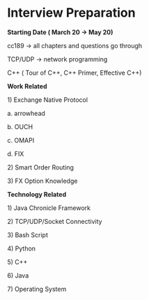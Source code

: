 # Interview Preparation

**Starting Date  \( March 20 -&gt; May 20\)**

cc189  -&gt; all chapters and questions go through

TCP/UDP -&gt; network programming  

C++ \( Tour of C++,  C++ Primer,  Effective C++\)

**Work Related** 

1\) Exchange Native Protocol 

a. arrowhead

b. OUCH

c. OMAPI 

d. FIX

2\) Smart Order Routing 

3\) FX Option Knowledge 



**Technology Related** 

1\) Java Chronicle Framework 

2\) TCP/UDP/Socket Connectivity 

3\) Bash Script 

4\) Python

5\) C++ 

6\) Java 

7\) Operating System 

